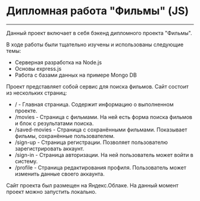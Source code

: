 # Дипломная работа "Фильмы" (JS)
---
Данный проект включает в себя бэкенд дипломного проекта "Фильмы".

В ходе работы были тщательно изучены и использованы следующие темы:

* Серверная разработка на Node.js
* Основы express.js
* Работа с базами данных на примере Mongo DB

Проект представляет собой сервис для поиска фильмов. Сайт состоит из нескольких страниц:
* / - Главная страница. Содержит информацию о выполненном проекте.
* /movies - Страница с фильмами. На ней есть форма поиска фильмов и блок с результатами поиска.
* /saved-movies - Страница с сохранёнными фильмами. Показывает фильмы, сохранённые пользователем.
* /sign-up - Страница регистрации. Позволяет пользователю зарегистрировать аккаунт.
* /sign-in - Страница авторизации. На ней пользователь может войти в систему.
* /profile - Страница редактирования профиля. Пользователь может изменить данные своего аккаунта.

Сайт проекта был размещен на Яндекс.Облакe. На данный момент проект можно запустить локально.
